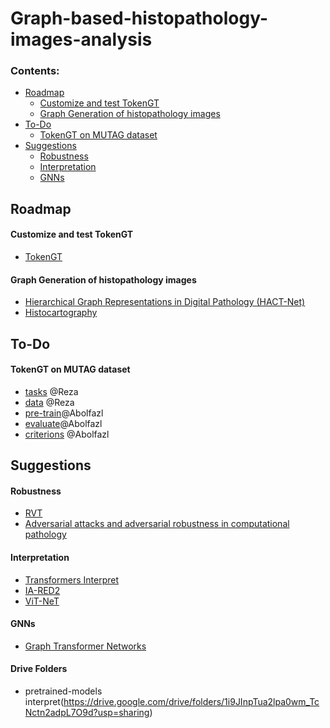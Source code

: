 # Graph-based-histopathology-images-analysis

### Contents:
  - [Roadmap](#Roadmap)
      - [Customize and test TokenGT](#Customize-and-test-TokenGT)
      - [Graph Generation of histopathology images](#Graph-Generation-of-histopathology-images)
  - [To-Do](#To-Do)
      - [TokenGT on MUTAG dataset](#TokenGT-on-MUTAG-dataset)
  - [Suggestions](#Suggestions)
      - [Robustness](#Robustness)
      - [Interpretation](#Interpretation)
      - [GNNs](#GNNs)



## Roadmap
#### Customize and test TokenGT
- [TokenGT](https://github.com/jw9730/tokengt)

#### Graph Generation of histopathology images
- [Hierarchical Graph Representations in Digital Pathology (HACT-Net)](https://github.com/histocartography/hact-net)
- [Histocartography](https://github.com/histocartography)


## To-Do
#### TokenGT on MUTAG dataset
- [tasks]() @Reza
- [data]() @Reza
- [pre-train]()@Abolfazl
- [evaluate]()@Abolfazl
- [criterions]() @Abolfazl

## Suggestions
#### Robustness
- [RVT](https://github.com/vtddggg/Robust-Vision-Transformer)
- [Adversarial attacks and adversarial robustness in computational pathology](https://github.com/KatherLab/Pathology_Adversarial)
#### Interpretation
- [Transformers Interpret](https://github.com/cdpierse/transformers-interpret)
- [IA-RED2](http://people.csail.mit.edu/bpan/ia-red/)
- [ViT-NeT](https://github.com/jumpsnack/ViT-NeT)

#### GNNs
- [Graph Transformer Networks](https://github.com/seongjunyun/Graph_Transformer_Networks)


#### Drive Folders
- pretrained-models interpret(https://drive.google.com/drive/folders/1i9JInpTua2lpa0wm_TcNctn2adpL7O9d?usp=sharing)

